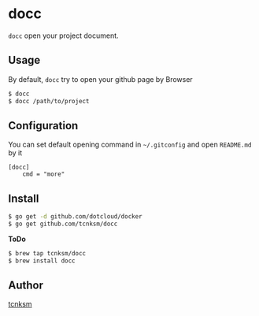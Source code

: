 # docc

`docc` open your project document.

## Usage

By default, `docc` try to open your github page by Browser

```bash
$ docc
$ docc /path/to/project
```

## Configuration

You can set default opening command in `~/.gitconfig` and open `README.md` by it

```
[docc]
    cmd = "more"
```

## Install

```bash
$ go get -d github.com/dotcloud/docker
$ go get github.com/tcnksm/docc
```

**ToDo**

```bash
$ brew tap tcnksm/docc
$ brew install docc
```

## Author

[tcnksm](https://github.com/tcnksm)
